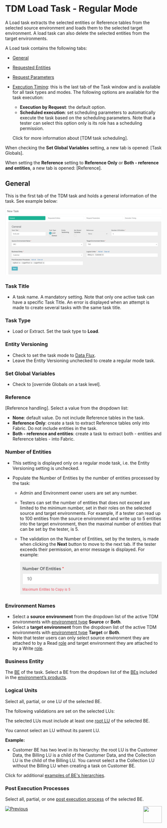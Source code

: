 # TDM Load Task - Regular Mode

A Load task extracts the selected entities or Reference tables from the selected source environment and loads them to the selected target environment. A load task can also delete the selected entities from the target environments.

A Load task contains the following tabs:

- [General](#general)
- [Requested Entities](18_load_task_requested_entities_regular_mode.md)
- [Request Parameters](19_load_task_request_parameters_regular_mode.md)
- [Execution Timing]():  this is the last tab of the Task window and is available for all task types and modes. The following options are available  for the task execution:

  - **Execution by Request**: the default option.
  - **Scheduled execution**: set scheduling parameters to automatically execute the task based on the scheduling parameters. Note that a tester can select this option only is its role has a scheduling permission.

  Click for more information about [TDM task scheduling].

When checking the **Set Global Variables** setting, a new tab is opened: [Task Globals].

When setting the **Reference** setting to **Reference Only** or **Both - reference and entities**, a new tab is opened: [Reference].

## General

This is the first tab of the TDM task and holds a general information of the task. See example below:

![general tab](images/load_general_tab_regular.png)

### Task Title

- A task name. A mandatory setting. Note that only one active task can have a specific Task Title. An error is displayed when an attempt is made to create several tasks with the same task title.

### Task Type

- Load or Extract. Set the task type to **Load**.

### Entity Versioning

- Check to set the task mode to [Data Flux](15_data_flux_task.md). 
- Leave the Entity Versioning unchecked to create a regular mode task.

### Set Global Variables 

- Check to [override Globals on a task level].

### Reference 

[Reference handling]. Select a value from the dropdown list:

- **None**: default value. Do not include Reference tables in the task.
- **Reference Only**: create a task to extract Reference tables only into Fabric. Do not include entities in the task.
- **Both - reference and entities**: create a task to extract both - entities and Reference tables - into Fabric.

### Number of Entities 

- This setting is displayed only on a regular mode task, i.e. the Entity Versioning setting is unchecked. 

- Populate the Number of Entities by the number of entities processed by the task:

  - Admin and Environment owner users are set any number.

  - Testers can set the number of entities that does not exceed are limited to the minimum number, set in their roles on the selected source and target environments. For example, if a tester can read up to 100 entities from the source environment and write up to 5 entities into the target environment, then the maximal number of entities that can be set by the tester, is 5. 

  - The validation on the Number of Entities, set by the testers, is made when clicking the **Next** button to move to the next tab. If the tester exceeds their permission, an error message is displayed. For example:

     

    ![validation error](images/task_number_of_entities_validation.png)

  

### Environment Names

- Select a **source environment** from the dropdown list of the active TDM environments with [environment type](08_environment_window_general_information.md#environment-type) **Source** or **Both**. 
- Select a **target environment** from the dropdown list of the active TDM environments with [environment type](08_environment_window_general_information.md#environment-type) **Target** or **Both**. 
- Note that tester users can only select source environment they are attached to by a Read [role](10_environment_roles_tab.md) and target environment they are attached to by a Write [role](10_environment_roles_tab.md). 

### Business Entity

The [BE](04_tdm_gui_business_entity_window.md) of the task. Select a BE from the dropdown list of the [BEs](05_tdm_gui_product_window.md#be-and-lu-product-relationship) included in the [environment’s products](11_environment_products_tab.md). 

### Logical Units

Select all, partial, or one LU of the selected BE. 

The following validations are set on the selected LUs:

The selected LUs must include at least one [root LU](/articles/TDM/tdm_overview/03_business_entity_overview.md#root-lu) of the selected BE. 

You cannot select an LU without its parent LU. 

**Example:**

- Customer BE has two level in its hierarchy: the  root LU is the Customer Data, the Billing LU is a child of the Customer Data, and the Collection LU is the child of the Billing LU. You cannot select a the Collection LU without the Billing LU when creating a task on Customer BE.

Click for additional [examples of BE's hierarchies](/articles/TDM/tdm_overview/03_business_entity_overview.md).

### Post Execution Processes

Select all, partial, or one [post execution process](04_tdm_gui_business_entity_window.md#post-execution-processes-tab) of the selected BE.



 [![Previous](/articles/images/Previous.png)](16_extract_task.md)[<img align="right" width="60" height="54" src="/articles/images/Next.png">](18_load_task_requested_entities_regular_mode.md)

